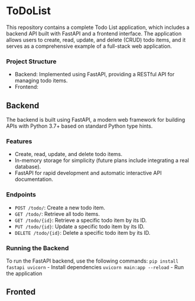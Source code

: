 # ToDoList

This repository contains a complete Todo List application, which includes a backend API built with FastAPI and a frontend interface. The application allows users to create, read, update, and delete (CRUD) todo items, and it serves as a comprehensive example of a full-stack web application.

### Project Structure

- Backend: Implemented using FastAPI, providing a RESTful API for managing todo items.
- Frontend:

## Backend

The backend is built using FastAPI, a modern web framework for building APIs with Python 3.7+ based on standard Python type hints.

### Features

- Create, read, update, and delete todo items.
- In-memory storage for simplicity (future plans include integrating a real database).
- FastAPI for rapid development and automatic interactive API documentation.

### Endpoints

- `POST /todo/`: Create a new todo item.
- `GET /todo/`: Retrieve all todo items.
- `GET /todo/{id}`: Retrieve a specific todo item by its ID.
- `PUT /todo/{id}`: Update a specific todo item by its ID.
- `DELETE /todo/{id}`: Delete a specific todo item by its ID.

### Running the Backend

To run the FastAPI backend, use the following commands:
`pip install fastapi uvicorn` - Install dependencies
`uvicorn main:app --reload` - Run the application

## Fronted
